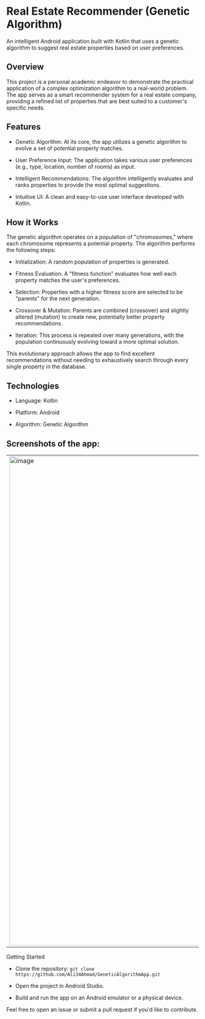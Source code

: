 # Real Estate Recommender (Genetic Algorithm)
An intelligent Android application built with Kotlin that uses a genetic algorithm to suggest real estate properties based on user preferences.

## Overview
This project is a personal academic endeavor to demonstrate the practical application of a complex optimization algorithm to a real-world problem. The app serves as a smart recommender system for a real estate company, providing a refined list of properties that are best suited to a customer's specific needs.

## Features
* Genetic Algorithm: At its core, the app utilizes a genetic algorithm to evolve a set of potential property matches.

* User Preference Input: The application takes various user preferences (e.g., type, location, number of rooms) as input.

* Intelligent Recommendations: The algorithm intelligently evaluates and ranks properties to provide the most optimal suggestions.

* Intuitive UI: A clean and easy-to-use user interface developed with Kotlin.

## How it Works
The genetic algorithm operates on a population of "chromosomes," where each chromosome represents a potential property. The algorithm performs the following steps:

* Initialization: A random population of properties is generated.

* Fitness Evaluation: A "fitness function" evaluates how well each property matches the user's preferences.

* Selection: Properties with a higher fitness score are selected to be "parents" for the next generation.

* Crossover & Mutation: Parents are combined (crossover) and slightly altered (mutation) to create new, potentially better property recommendations.

* Iteration: This process is repeated over many generations, with the population continuously evolving toward a more optimal solution.

This evolutionary approach allows the app to find excellent recommendations without needing to exhaustively search through every single property in the database.

## Technologies
* Language: Kotlin

* Platform: Android

* Algorithm: Genetic Algorithm

## Screenshots of the app:
<table>
<tr>
<td><img width="640" height="1280" alt="image" src="https://github.com/user-attachments/assets/7eddc9b5-adee-4ad9-9daa-9202d59b137a" /></td>
<td><img width="640" height="1280" alt="image" src="https://github.com/user-attachments/assets/b9c83c76-4e94-43eb-b39b-f76f62167f6c" /></td>
<td><img width="640" height="1280" alt="image" src="https://github.com/user-attachments/assets/0b6a8855-ac67-4af5-98db-752201b25ff1" /></td>
<td><img width="640" height="1280" alt="image" src="https://github.com/user-attachments/assets/3f2d0ec6-bc4f-472c-a2bc-21966e025707" /></td>
</tr>
</table>

Getting Started
* Clone the repository: ```git clone https://github.com/Ali34Ahmad/GeneticAlgorithmApp.git```

* Open the project in Android Studio.

* Build and run the app on an Android emulator or a physical device.

Feel free to open an issue or submit a pull request if you'd like to contribute.


